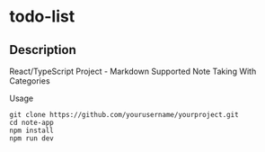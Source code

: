 # todo-list

## Description
React/TypeScript Project - Markdown Supported Note Taking With Categories

Usage
```
git clone https://github.com/yourusername/yourproject.git
cd note-app
npm install
npm run dev
```
